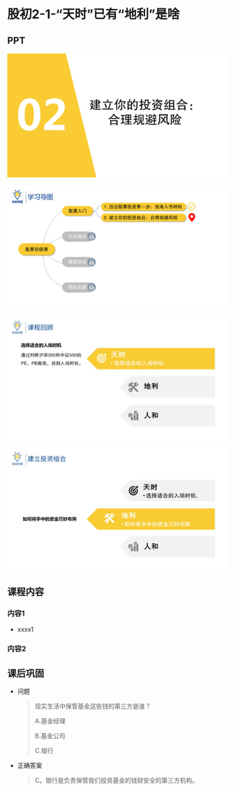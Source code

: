 # 股初2-1-“天时”已有“地利”是啥

<audio src="assets\股初-2.1.mp3"></audio>

## PPT

![课程ppt](assets/2-1-1.jpeg)

![课程ppt](assets/2-1-2.jpeg)

![课程ppt](assets/2-1-3.jpeg)

![课程ppt](assets/2-1-4.jpeg)

## 课程内容

### 内容1

- xxxx1

  > 

### 内容2

## 课后巩固

- 问题

  > 现实生活中保管基金这些钱的第三方是谁？
  >
  > A.基金经理
  >
  > B.基金公司
  >
  > C.银行

- 正确答案

  > C。银行是负责保管我们投资基金的钱财安全的第三方机构。